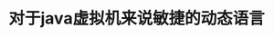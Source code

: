 <!--
 * @Author: wjn
 * @Date: 2020-02-24 12:09:57
 * @LastEditors: wjn
 * @LastEditTime: 2020-02-24 12:10:28
 -->
# 对于java虚拟机来说敏捷的动态语言
